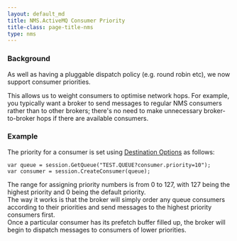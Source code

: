 ```yaml
---
layout: default_md
title: NMS.ActiveMQ Consumer Priority 
title-class: page-title-nms
type: nms
---
```


### Background

As well as having a pluggable dispatch policy (e.g. round robin etc), we now support consumer priorities.

This allows us to weight consumers to optimise network hops. For example, you typically want a broker to send messages to regular NMS consumers rather than to other brokers; there's no need to make unnecessary broker-to-broker hops if there are available consumers.

### Example

The priority for a consumer is set using [Destination Options](../../uri-configuration) as follows:
```
var queue = session.GetQueue("TEST.QUEUE?consumer.priority=10");
var consumer = session.CreateConsumer(queue);
```
The range for assigning priority numbers is from 0 to 127, with 127 being the highest priority and 0 being the default priority.  
The way it works is that the broker will simply order any queue consumers according to their priorities and send messages to the highest priority consumers first.  
Once a particular consumer has its prefetch buffer filled up, the broker will begin to dispatch messages to consumers of lower priorities.


